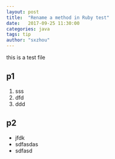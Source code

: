 ```yaml
---
layout: post
title:  "Rename a method in Ruby test"
date:   2017-09-25 11:30:00
categories: java
tags: tip
author: "sxzhou"
---
```


this is a test file

## p1
1. sss
2. dfd
3. ddd

## p2
* jfdk
* sdfasdas
* sdfasd
